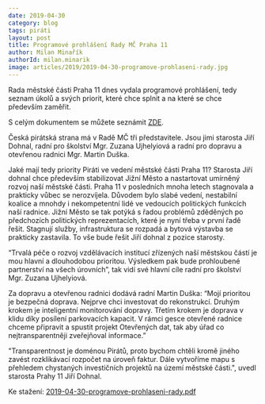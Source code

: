```yaml
---
date: 2019-04-30
category: blog
tags: piráti
layout: post
title: Programové prohlášení Rady MČ Praha 11
author: Milan Minařík
authorId: milan.minarik
image: articles/2019/2019-04-30-programove-prohlaseni-rady.jpg
---
```


Rada městské části Praha 11 dnes vydala programové prohlášení, tedy seznam úkolů a svých priorit, které chce splnit a na které se chce především zaměřit.

S celým dokumentem se můžete seznámit [ZDE](/assets/pdf/2019-04-30-programove-prohlaseni-rady.pdf).

Česká pirátská strana má v Radě MČ tři představitele. Jsou jimi starosta Jiří Dohnal, radní pro školství Mgr. Zuzana Ujhelyiová a radní pro dopravu a otevřenou radnici Mgr. Martin Duška.

Jaké mají tedy priority Piráti ve vedení městské části Praha 11? Starosta Jiří dohnal chce především stabilizovat Jižní Město a nastartovat umírněný rozvoj naší městské části. Praha 11 v posledních mnoha letech stagnovala a prakticky vůbec se nerozvíjela. Důvodem bylo slabé vedení, nestabilní koalice a mnohdy i nekompetentní lidé ve vedoucích politických funkcích naší radnice. Jižní Město se tak potýká s řadou problémů zděděných po předchozích politických reprezentacích, které je nyní třeba v první řadě řešit. Stagnují služby, infrastruktura se rozpadá a bytová výstavba se prakticky zastavila. To vše bude řešit Jiří dohnal z pozice starosty.

“Trvalá péče o rozvoj vzdělávacích institucí zřízených naší městskou částí je mou hlavní a dlouhodobou prioritou. Výsledkem pak bude prohloubené partnerství na všech úrovních”, tak vidí své hlavní cíle radní pro školství Mgr. Zuzana Ujhelyiová.

Za dopravu a otevřenou radnici dodává radní Martin Duška: “Mojí prioritou je bezpečná doprava. Nejprve chci investovat do rekonstrukcí. Druhým krokem je inteligentní monitorování dopravy. Třetím krokem je doprava v klidu díky posílení parkovacích kapacit. V rámci gesce otevřené radnice chceme připravit a spustit projekt Otevřených dat, tak aby úřad co nejtransparentněji zveřejňoval informace.”

"Transparentnost je doménou Pirátů, proto bychom chtěli kromě jiného zavést rozklikávací rozpočet na úroveň faktur. Dále vytvoříme mapu s přehledem chystaných investičních  projektů na území městské části.", uvedl starosta Prahy 11 Jiří Dohnal.

Ke stažení: [2019-04-30-programove-prohlaseni-rady.pdf](/assets/pdf/2019-04-30-programove-prohlaseni-rady.pdf)
